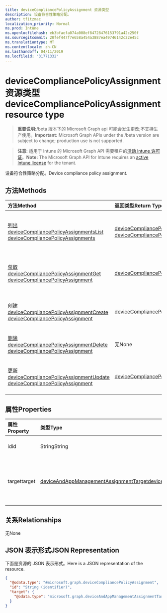 ```yaml
---
title: deviceCompliancePolicyAssignment 资源类型
description: 设备符合性策略分配。
author: tfitzmac
localization_priority: Normal
ms.prod: Intune
ms.openlocfilehash: eb3bfaefa074a008ef84728476153791a42c250f
ms.sourcegitcommit: 20fef447f7e658a454a3887ea49746142c22e45c
ms.translationtype: MT
ms.contentlocale: zh-CN
ms.lasthandoff: 04/11/2019
ms.locfileid: "31771332"
---
```

# <a name="devicecompliancepolicyassignment-resource-type"></a><span data-ttu-id="29c9a-103">deviceCompliancePolicyAssignment 资源类型</span><span class="sxs-lookup"><span data-stu-id="29c9a-103">deviceCompliancePolicyAssignment resource type</span></span>

> <span data-ttu-id="29c9a-104">**重要说明:**/beta 版本下的 Microsoft Graph api 可能会发生更改;不支持生产使用。</span><span class="sxs-lookup"><span data-stu-id="29c9a-104">**Important:** Microsoft Graph APIs under the /beta version are subject to change; production use is not supported.</span></span>

> <span data-ttu-id="29c9a-105">**注意:** 适用于 Intune 的 Microsoft Graph API 需要租户的[活动 Intune 许可证](https://go.microsoft.com/fwlink/?linkid=839381)。</span><span class="sxs-lookup"><span data-stu-id="29c9a-105">**Note:** The Microsoft Graph API for Intune requires an [active Intune license](https://go.microsoft.com/fwlink/?linkid=839381) for the tenant.</span></span>

<span data-ttu-id="29c9a-106">设备符合性策略分配。</span><span class="sxs-lookup"><span data-stu-id="29c9a-106">Device compliance policy assignment.</span></span>

## <a name="methods"></a><span data-ttu-id="29c9a-107">方法</span><span class="sxs-lookup"><span data-stu-id="29c9a-107">Methods</span></span>
|<span data-ttu-id="29c9a-108">方法</span><span class="sxs-lookup"><span data-stu-id="29c9a-108">Method</span></span>|<span data-ttu-id="29c9a-109">返回类型</span><span class="sxs-lookup"><span data-stu-id="29c9a-109">Return Type</span></span>|<span data-ttu-id="29c9a-110">说明</span><span class="sxs-lookup"><span data-stu-id="29c9a-110">Description</span></span>|
|:---|:---|:---|
|[<span data-ttu-id="29c9a-111">列出 deviceCompliancePolicyAssignments</span><span class="sxs-lookup"><span data-stu-id="29c9a-111">List deviceCompliancePolicyAssignments</span></span>](../api/intune-deviceconfig-devicecompliancepolicyassignment-list.md)|<span data-ttu-id="29c9a-112">[deviceCompliancePolicyAssignment](../resources/intune-deviceconfig-devicecompliancepolicyassignment.md) 集合</span><span class="sxs-lookup"><span data-stu-id="29c9a-112">[deviceCompliancePolicyAssignment](../resources/intune-deviceconfig-devicecompliancepolicyassignment.md) collection</span></span>|<span data-ttu-id="29c9a-113">列出 [deviceCompliancePolicyAssignment](../resources/intune-deviceconfig-devicecompliancepolicyassignment.md) 对象的属性和关系。</span><span class="sxs-lookup"><span data-stu-id="29c9a-113">List properties and relationships of the [deviceCompliancePolicyAssignment](../resources/intune-deviceconfig-devicecompliancepolicyassignment.md) objects.</span></span>|
|[<span data-ttu-id="29c9a-114">获取 deviceCompliancePolicyAssignment</span><span class="sxs-lookup"><span data-stu-id="29c9a-114">Get deviceCompliancePolicyAssignment</span></span>](../api/intune-deviceconfig-devicecompliancepolicyassignment-get.md)|[<span data-ttu-id="29c9a-115">deviceCompliancePolicyAssignment</span><span class="sxs-lookup"><span data-stu-id="29c9a-115">deviceCompliancePolicyAssignment</span></span>](../resources/intune-deviceconfig-devicecompliancepolicyassignment.md)|<span data-ttu-id="29c9a-116">读取 [deviceCompliancePolicyAssignment](../resources/intune-deviceconfig-devicecompliancepolicyassignment.md) 对象的属性和关系。</span><span class="sxs-lookup"><span data-stu-id="29c9a-116">Read properties and relationships of the [deviceCompliancePolicyAssignment](../resources/intune-deviceconfig-devicecompliancepolicyassignment.md) object.</span></span>|
|[<span data-ttu-id="29c9a-117">创建 deviceCompliancePolicyAssignment</span><span class="sxs-lookup"><span data-stu-id="29c9a-117">Create deviceCompliancePolicyAssignment</span></span>](../api/intune-deviceconfig-devicecompliancepolicyassignment-create.md)|[<span data-ttu-id="29c9a-118">deviceCompliancePolicyAssignment</span><span class="sxs-lookup"><span data-stu-id="29c9a-118">deviceCompliancePolicyAssignment</span></span>](../resources/intune-deviceconfig-devicecompliancepolicyassignment.md)|<span data-ttu-id="29c9a-119">创建新的 [deviceCompliancePolicyAssignment](../resources/intune-deviceconfig-devicecompliancepolicyassignment.md) 对象。</span><span class="sxs-lookup"><span data-stu-id="29c9a-119">Create a new [deviceCompliancePolicyAssignment](../resources/intune-deviceconfig-devicecompliancepolicyassignment.md) object.</span></span>|
|[<span data-ttu-id="29c9a-120">删除 deviceCompliancePolicyAssignment</span><span class="sxs-lookup"><span data-stu-id="29c9a-120">Delete deviceCompliancePolicyAssignment</span></span>](../api/intune-deviceconfig-devicecompliancepolicyassignment-delete.md)|<span data-ttu-id="29c9a-121">无</span><span class="sxs-lookup"><span data-stu-id="29c9a-121">None</span></span>|<span data-ttu-id="29c9a-122">删除 [deviceCompliancePolicyAssignment](../resources/intune-deviceconfig-devicecompliancepolicyassignment.md)。</span><span class="sxs-lookup"><span data-stu-id="29c9a-122">Deletes a [deviceCompliancePolicyAssignment](../resources/intune-deviceconfig-devicecompliancepolicyassignment.md).</span></span>|
|[<span data-ttu-id="29c9a-123">更新 deviceCompliancePolicyAssignment</span><span class="sxs-lookup"><span data-stu-id="29c9a-123">Update deviceCompliancePolicyAssignment</span></span>](../api/intune-deviceconfig-devicecompliancepolicyassignment-update.md)|[<span data-ttu-id="29c9a-124">deviceCompliancePolicyAssignment</span><span class="sxs-lookup"><span data-stu-id="29c9a-124">deviceCompliancePolicyAssignment</span></span>](../resources/intune-deviceconfig-devicecompliancepolicyassignment.md)|<span data-ttu-id="29c9a-125">更新 [deviceCompliancePolicyAssignment](../resources/intune-deviceconfig-devicecompliancepolicyassignment.md) 对象的属性。</span><span class="sxs-lookup"><span data-stu-id="29c9a-125">Update the properties of a [deviceCompliancePolicyAssignment](../resources/intune-deviceconfig-devicecompliancepolicyassignment.md) object.</span></span>|

## <a name="properties"></a><span data-ttu-id="29c9a-126">属性</span><span class="sxs-lookup"><span data-stu-id="29c9a-126">Properties</span></span>
|<span data-ttu-id="29c9a-127">属性</span><span class="sxs-lookup"><span data-stu-id="29c9a-127">Property</span></span>|<span data-ttu-id="29c9a-128">类型</span><span class="sxs-lookup"><span data-stu-id="29c9a-128">Type</span></span>|<span data-ttu-id="29c9a-129">说明</span><span class="sxs-lookup"><span data-stu-id="29c9a-129">Description</span></span>|
|:---|:---|:---|
|<span data-ttu-id="29c9a-130">id</span><span class="sxs-lookup"><span data-stu-id="29c9a-130">id</span></span>|<span data-ttu-id="29c9a-131">String</span><span class="sxs-lookup"><span data-stu-id="29c9a-131">String</span></span>|<span data-ttu-id="29c9a-132">实体的键。</span><span class="sxs-lookup"><span data-stu-id="29c9a-132">Key of the entity.</span></span>|
|<span data-ttu-id="29c9a-133">target</span><span class="sxs-lookup"><span data-stu-id="29c9a-133">target</span></span>|[<span data-ttu-id="29c9a-134">deviceAndAppManagementAssignmentTarget</span><span class="sxs-lookup"><span data-stu-id="29c9a-134">deviceAndAppManagementAssignmentTarget</span></span>](../resources/intune-shared-deviceandappmanagementassignmenttarget.md)|<span data-ttu-id="29c9a-135">符合性策略分配目标。</span><span class="sxs-lookup"><span data-stu-id="29c9a-135">Target for the compliance policy assignment.</span></span>|

## <a name="relationships"></a><span data-ttu-id="29c9a-136">关系</span><span class="sxs-lookup"><span data-stu-id="29c9a-136">Relationships</span></span>
<span data-ttu-id="29c9a-137">无</span><span class="sxs-lookup"><span data-stu-id="29c9a-137">None</span></span>

## <a name="json-representation"></a><span data-ttu-id="29c9a-138">JSON 表示形式</span><span class="sxs-lookup"><span data-stu-id="29c9a-138">JSON Representation</span></span>
<span data-ttu-id="29c9a-139">下面是资源的 JSON 表示形式。</span><span class="sxs-lookup"><span data-stu-id="29c9a-139">Here is a JSON representation of the resource.</span></span>
<!-- {
  "blockType": "resource",
  "keyProperty": "id",
  "@odata.type": "microsoft.graph.deviceCompliancePolicyAssignment"
}
-->
``` json
{
  "@odata.type": "#microsoft.graph.deviceCompliancePolicyAssignment",
  "id": "String (identifier)",
  "target": {
    "@odata.type": "microsoft.graph.deviceAndAppManagementAssignmentTarget"
  }
}
```





